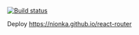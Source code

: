 [![Build status](https://ci.appveyor.com/api/projects/status/yo5kehgf32kiwqi1?svg=true)](https://ci.appveyor.com/project/nionka/react-router)

Deploy https://nionka.github.io/react-router